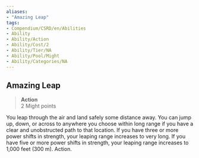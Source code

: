 ```yaml
---
aliases:
- "Amazing Leap"
tags:
- Compendium/CSRD/en/Abilities
- Ability
- Ability/Action
- Ability/Cost/2
- Ability/Tier/NA
- Ability/Pool/Might
- Ability/Categories/NA
---
```


  
## Amazing Leap  
>**Action**  
>2 Might points
  
You leap through the air and land safely some distance away. You can jump up, down, or across to anywhere you choose within long range if you have a clear and unobstructed path to that location. If you have three or more power shifts in strength, your leaping range increases to very long. If you have five or more power shifts in strength, your leaping range increases to 1,000 feet (300 m). Action.